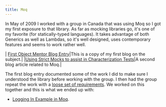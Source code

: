 ```yaml
---
title: Moq
---
```

In May of 2009 I worked with a group in Canada that was using Moq so I got my first exposure to that library. As far as mocking libraries go, it's one of my favorite (for statically-typed languages). It takes advantage of both Generics as well as Lambdas, so it's well designed, uses contemporary features and seems to work rather well.

|
[First Object Mentor Blog Entry](http://blog.objectmentor.com/articles/2009/05/19/a-first-look-at-moq#comments)|This is a copy of my first blog on the subject.|
|[Using Strict Mocks to assist in Characterization Tests](http://blog.objectmentor.com/articles/2009/05/22/strict-mocks-and-characterization-tests)|A second blog article related to Moq.|

The first blog entry documented some of the work I did to make sure I understood the library before working with the group. I then had the group repeat the work with a [loose set of requirements](Tdd.Problems.LoggingIn). We worked on this together and this is what we ended up with:
* [Logging In Example in Moq](Moq.Logging_In_Example_Implemented).
